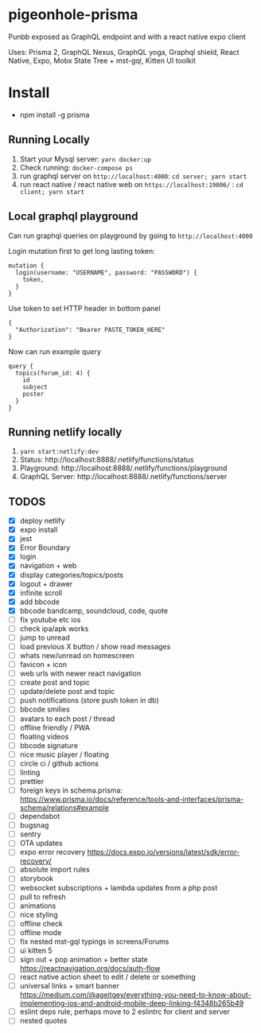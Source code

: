 # pigeonhole-prisma

Punbb exposed as GraphQL endpoint and with a react native expo client

Uses: Prisma 2, GraphQL Nexus, GraphQL yoga, Graphql shield, React Native, Expo, Mobx State Tree + mst-gql, Kitten UI toolkit

# Install

- npm install -g prisma

## Running Locally

1. Start your Mysql server: `yarn docker:up`
2. Check running: `docker-compose ps`
3. run graphql server on `http://localhost:4000`: `cd server; yarn start`
4. run react native / react native web on `https://localhost:19006/` : `cd client; yarn start`

## Local graphql playground

Can run graphql queries on playground by going to `http://localhost:4000`

Login mutation first to get long lasting token:

```
mutation {
  login(username: "USERNAME", password: "PASSWORD") {
    token,
  }
}
```

Use token to set HTTP header in bottom panel

```
{
  "Authorization": "Bearer PASTE_TOKEN_HERE"
}
```

Now can run example query

```
query {
  topics(forum_id: 4) {
    id
    subject
    poster
  }
}
```

## Running netlify locally

1. `yarn start:netlify:dev`
2. Status: http://localhost:8888/.netlify/functions/status
3. Playground: http://localhost:8888/.netlify/functions/playground
4. GraphQL Server: http://localhost:8888/.netlify/functions/server

## TODOS

- [x] deploy netlify
- [x] expo install
- [x] jest
- [x] Error Boundary
- [x] login
- [x] navigation + web
- [x] display categories/topics/posts
- [x] logout + drawer
- [x] infinite scroll
- [x] add bbcode
- [x] bbcode bandcamp, soundcloud, code, quote
- [ ] fix youtube etc ios
- [ ] check ipa/apk works
- [ ] jump to unread
- [ ] load previous X button / show read messages
- [ ] whats new/unread on homescreen
- [ ] favicon + icon
- [ ] web urls with newer react navigation
- [ ] create post and topic
- [ ] update/delete post and topic
- [ ] push notifications (store push token in db)
- [ ] bbcode smilies
- [ ] avatars to each post / thread
- [ ] offline friendly / PWA
- [ ] floating videos
- [ ] bbcode signature
- [ ] nice music player / floating
- [ ] circle ci / github actions
- [ ] linting
- [ ] prettier
- [ ] foreign keys in schema.prisma: https://www.prisma.io/docs/reference/tools-and-interfaces/prisma-schema/relations#example
- [ ] dependabot
- [ ] bugsnag
- [ ] sentry
- [ ] OTA updates
- [ ] expo error recovery https://docs.expo.io/versions/latest/sdk/error-recovery/
- [ ] absolute import rules
- [ ] storybook
- [ ] websocket subscriptions + lambda updates from a php post
- [ ] pull to refresh
- [ ] animations
- [ ] nice styling
- [ ] offline check
- [ ] offline mode
- [ ] fix nested mst-gql typings in screens/Forums
- [ ] ui kitten 5
- [ ] sign out + pop animation + better state https://reactnavigation.org/docs/auth-flow
- [ ] react native action sheet to edit / delete or something
- [ ] universal links + smart banner https://medium.com/@ageitgey/everything-you-need-to-know-about-implementing-ios-and-android-mobile-deep-linking-f4348b265b49
- [ ] eslint deps rule, perhaps move to 2 eslintrc for client and server
- [ ] nested quotes
